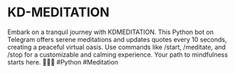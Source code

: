# KD-MEDITATION
Embark on a tranquil journey with KDMEDITATION. This Python bot on Telegram offers serene meditations and updates quotes every 10 seconds, creating a peaceful virtual oasis. Use commands like /start, /meditate, and /stop for a customizable and calming experience. Your path to mindfulness starts here. 🧘‍♂️✨ #Python #Meditation
